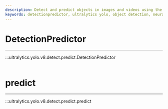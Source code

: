 ```yaml
---
description: Detect and predict objects in images and videos using the Ultralytics YOLO v8 model with DetectionPredictor.
keywords: detectionpredictor, ultralytics yolo, object detection, neural network, machine learning
---
```


# DetectionPredictor
---
:::ultralytics.yolo.v8.detect.predict.DetectionPredictor
<br><br>

# predict
---
:::ultralytics.yolo.v8.detect.predict.predict
<br><br>
